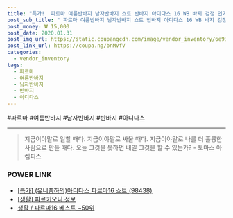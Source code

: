 ```yaml
--- 
title: "특가!  파르마 여름반바지 남자반바지 쇼트 반바지 아디다스 16 WB 바지 검정 인기..." 
post_sub_title: " 파르마 여름반바지 남자반바지 쇼트 반바지 아디다스 16 WB 바지 검정 인기반바지 운동복반바지" 
post_money: ₩ 15,000 
post_date: 2020.01.31 
post_img_url: https://static.coupangcdn.com/image/vendor_inventory/6e93/d2391f1a80da7b187ed5d617242d13aca0d432115c283624a3dc6ddd6587.jpg 
post_link_url: https://coupa.ng/bnMVfV 
categories: 
  - vendor_inventory 
tags: 
  - 파르마 
  - 여름반바지 
  - 남자반바지 
  - 반바지 
  - 아디다스 
--- 
```

  #파르마 #여름반바지 #남자반바지 #반바지 #아디다스 
<hr> 

> 지금이야말로 일할 때다. 지금이야말로 싸울 때다. 지금이야말로 나를 더 훌륭한 사람으로 만들 때다. 오늘 그것을 못하면 내일 그것을 할 수 있는가? - 토마스 아켐피스 


### POWER LINK

* <a href="https://blog.naver.com/sakai111/221792056988" target="_blank">[특가] (유니폼하의)아디다스 파르마16 쇼트 (98438)</a>
* <a href="https://blog.naver.com/fasyy4321/221765343667" target="_blank"> [생활] 파르키오니 정보 </a>
* <a href="https://blog.naver.com/santokki14/221790885019" target="_blank">생활 / 파르마16 베스트 ~50위</a>
